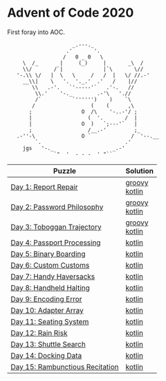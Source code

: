 # Advent of Code 2020

First foray into AOC.

```
                     _.---._
                   .'       '.
                  /   0 _ 0   \
     \  /_       |     (_)     |       _\  /
     \\/       /`|             |`\       \//
   '-.\\ \/   |  \   \     /   /  |   \/ //.-'
     __\\|    \   '.  '._.'  .'   /    |//
        \\   .-'.   `'-----'`   .'-.   //
         \\.'    '-._        .-'\   './/
         /`          `'''''')    )    `\
        /                  (    (      ,\
       ;                O  /\    '-..-'/ ;
       |                  (  '.       /  |
       |                O  )   `;---'`   |
       ;                  /__.-'         ;_
   .-''-\               O `             /  '--.__
         `.                           .'
     jgs   '-._                   _.-'
               `"  '  - - -  ' "`` 
```

| Puzzle                                                                 | Solution                                                                         |
|------------------------------------------------------------------------|----------------------------------------------------------------------------------|
| [Day 1: Report Repair](https://adventofcode.com/2020/day/1)            | [groovy](./groovy/day1/day1.groovy)<br/>[kotlin](./src/main/kotlin/day01/Day1.kt)|
| [Day 2: Password Philosophy](https://adventofcode.com/2020/day/2)      | [groovy](./groovy/day2/day2.groovy)<br/>[kotlin](./src/main/kotlin/day02/Day2.kt)|
| [Day 3: Toboggan Trajectory](https://adventofcode.com/2020/day/3)      | [groovy](./groovy/day3/day3.groovy)<br/>[kotlin](./src/main/kotlin/day03/Day3.kt)|
| [Day 4: Passport Processing](https://adventofcode.com/2020/day/4)      | [kotlin](./src/main/kotlin/day04/Day4.kt)                                        |
| [Day 5: Binary Boarding](https://adventofcode.com/2020/day/5)          | [kotlin](./src/main/kotlin/day05/Day5.kt)                                        |
| [Day 6: Custom Customs](https://adventofcode.com/2020/day/6)           | [kotlin](./src/main/kotlin/day06/Day6.kt)                                        |
| [Day 7: Handy Haversacks](https://adventofcode.com/2020/day/7)         | [kotlin](./src/main/kotlin/day07/Day7.kt)                                        |
| [Day 8: Handheld Halting](https://adventofcode.com/2020/day/8)         | [kotlin](./src/main/kotlin/day08/Day8.kt)                                        |
| [Day 9: Encoding Error](https://adventofcode.com/2020/day/9)           | [kotlin](./src/main/kotlin/day09/Day9.kt)                                        |
| [Day 10: Adapter Array](https://adventofcode.com/2020/day/10)          | [kotlin](./src/main/kotlin/day10/Day10.kt)                                       |
| [Day 11: Seating System](https://adventofcode.com/2020/day/11)         | [kotlin](./src/main/kotlin/day11/Day11.kt)                                       |
| [Day 12: Rain Risk](https://adventofcode.com/2020/day/12)              | [kotlin](./src/main/kotlin/day12/Day12.kt)                                       |
| [Day 13: Shuttle Search](https://adventofcode.com/2020/day/13)         | [kotlin](./src/main/kotlin/day13/Day13.kt)                                       |
| [Day 14: Docking Data](https://adventofcode.com/2020/day/14)           | [kotlin](./src/main/kotlin/day14/Day14.kt)                                       |
| [Day 15: Rambunctious Recitation](https://adventofcode.com/2020/day/15)| [kotlin](./src/main/kotlin/day15/Day15.kt)                                       |

